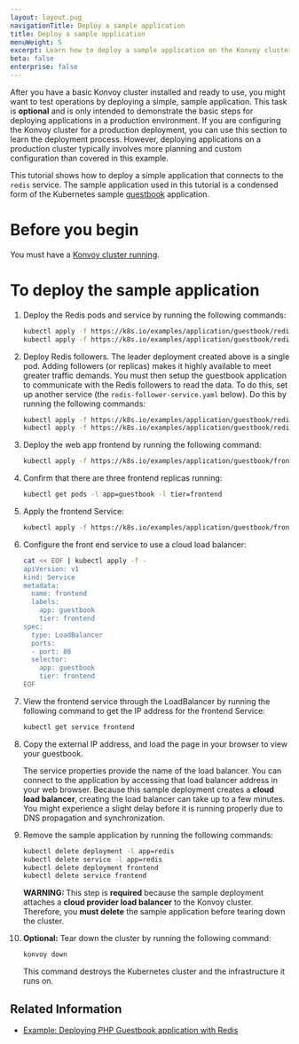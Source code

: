 ```yaml
---
layout: layout.pug
navigationTitle: Deploy a sample application
title: Deploy a sample application
menuWeight: 5
excerpt: Learn how to deploy a sample application on the Konvoy cluster
beta: false
enterprise: false
---
```


<!-- markdownlint-disable MD004 MD007 MD025 MD030 -->

After you have a basic Konvoy cluster installed and ready to use, you might want to test operations by deploying a simple, sample application.
This task is **optional** and is only intended to demonstrate the basic steps for deploying applications in a production environment.
If you are configuring the Konvoy cluster for a production deployment, you can use this section to learn the deployment process.
However, deploying applications on a production cluster typically involves more planning and custom configuration than covered in this example.

This tutorial shows how to deploy a simple application that connects to the `redis` service.
The sample application used in this tutorial is a condensed form of the Kubernetes sample [guestbook][guestbook] application.

# Before you begin

You must have a [Konvoy cluster running][quick-start].

# To deploy the sample application

1. Deploy the Redis pods and service by running the following commands:

   ```bash
   kubectl apply -f https://k8s.io/examples/application/guestbook/redis-leader-deployment.yaml
   kubectl apply -f https://k8s.io/examples/application/guestbook/redis-leader-service.yaml
   ```

1. Deploy Redis followers. The leader deployment created above is a single pod. Adding followers (or replicas) makes it highly available to meet greater traffic demands. You must then setup the guestbook application to communicate with the Redis followers to read the data. To do this, set up another service (the `redis-follower-service.yaml` below). Do this by running the following commands:

   ```bash
   kubectl apply -f https://k8s.io/examples/application/guestbook/redis-follower-deployment.yaml
   kubectl apply -f https://k8s.io/examples/application/guestbook/redis-follower-service.yaml
   ```

1. Deploy the web app frontend by running the following command:

   ```bash
   kubectl apply -f https://k8s.io/examples/application/guestbook/frontend-deployment.yaml
   ```

1. Confirm that there are three frontend replicas running:

   ```bash
   kubectl get pods -l app=guestbook -l tier=frontend
   ```

1. Apply the frontend Service:

   ```bash
   kubectl apply -f https://k8s.io/examples/application/guestbook/frontend-service.yaml
   ```

1. Configure the front end service to use a cloud load balancer:

   ```bash
   cat << EOF | kubectl apply -f -
   apiVersion: v1
   kind: Service
   metadata:
     name: frontend
     labels:
       app: guestbook
       tier: frontend
   spec:
     type: LoadBalancer
     ports:
     - port: 80
     selector:
       app: guestbook
       tier: frontend
   EOF
   ```

1. View the frontend service through the LoadBalancer by running the following command to get the IP address for the frontend Service:

   ```bash
   kubectl get service frontend
   ```

1. Copy the external IP address, and load the page in your browser to view your guestbook.

   The service properties provide the name of the load balancer. You can connect to the application by accessing that load balancer address in your web browser.
   Because this sample deployment creates a **cloud load balancer**,  creating the load balancer can take up to a few minutes.
   You might experience a slight delay before it is running properly due to DNS propagation and synchronization.

1. Remove the sample application by running the following commands:

   ```bash
   kubectl delete deployment -l app=redis
   kubectl delete service -l app=redis
   kubectl delete deployment frontend
   kubectl delete service frontend
   ```

   <p class="message--warning"><strong>WARNING: </strong>
   This step is <b>required</b> because the sample deployment attaches a <b>cloud provider load balancer</b> to the Konvoy cluster.
   Therefore, you <b>must delete</b> the sample application before tearing down the cluster.
   </p>

1. **Optional:** Tear down the cluster by running the following command:

   ```bash
   konvoy down
   ```

   This command destroys the Kubernetes cluster and the infrastructure it runs on.

## Related Information

- [Example: Deploying PHP Guestbook application with Redis][guestbook]

[guestbook]: https://kubernetes.io/docs/tutorials/stateless-application/guestbook/
[quick-start]: ../../quick-start
